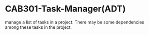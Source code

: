 # CAB301-Task-Manager(ADT)
 manage a list of tasks in a project. There may be some dependencies among these tasks in the project.
